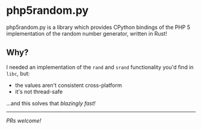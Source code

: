 
# php5random.py

php5random.py is a library which provides CPython bindings of the PHP 5 implementation of the random number generator, written in Rust!

## Why?

I needed an implementation of the `rand` and `srand` functionality you'd find in `libc`, but:

- the values aren't consistent cross-platform
- it's not thread-safe

...and this solves that *blazingly fast!*

---

*PRs welcome!*
